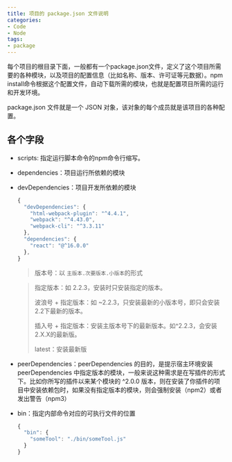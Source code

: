 ```yaml
---
title: 项目的 package.json 文件说明
categories: 
- Code
- Node
tags: 
- package
---
```


每个项目的根目录下面，一般都有一个package.json文件，定义了这个项目所需要的各种模块，以及项目的配置信息（比如名称、版本、许可证等元数据）。npm install命令根据这个配置文件，自动下载所需的模块，也就是配置项目所需的运行和开发环境。

<!--more-->

package.json 文件就是一个 JSON 对象，该对象的每个成员就是该项目的各种配置。

## 各个字段

- scripts: 指定运行脚本命令的npm命令行缩写。

- dependencies：项目运行所依赖的模块

- devDependencies：项目开发所依赖的模块

  ```javascript
  {
    "devDependencies": {
      "html-webpack-plugin": "^4.4.1",
      "webpack": "^4.43.0",
      "webpack-cli": "^3.3.11"
    },
    "dependencies": {
      "react": "@^16.0.0"
    },
  }
  ```

  > 版本号：以 `主版本.次要版本.小版本`的形式

  > 指定版本：如 2.2.3，安装时只安装指定的版本。
  >
  > 波浪号 + 指定版本：如 ~2.2.3，只安装最新的小版本号，即只会安装2.2下最新的版本。
  >
  > 插入号 + 指定版本：安装主版本号下的最新版本。如^2.2.3，会安装2.X.X的最新版。
  >
  > latest：安装最新版

- peerDependencies：peerDependencies 的目的，是提示宿主环境安装 peerDependencies 中指定版本的模块，一般来说这种需求是在写插件的形式下。比如你所写的插件以来某个模块的 ^2.0.0 版本，则在安装了你插件的项目中安装依赖包时，如果没有指定版本的模块，则会强制安装（npm2）或者发出警告（npm3）

- bin：指定内部命令对应的可执行文件的位置

  ```javascript
  {
    "bin": {
      "someTool": "./bin/someTool.js"
    }
  }
  ```

  
